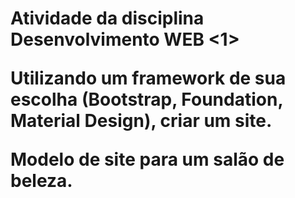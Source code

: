 <h1> Atividade da disciplina Desenvolvimento WEB <1>
<p> Utilizando um framework de sua escolha (Bootstrap, Foundation, Material Design), criar um site. <p>
<p>Modelo de site para um salão de beleza.<p>
